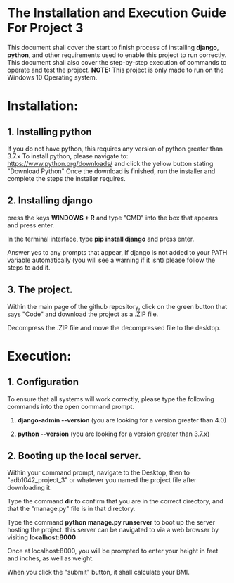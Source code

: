# The Installation and Execution Guide For Project 3


This document shall cover the start to finish process of installing **django**, **python**, and other requirements used to enable this project to run correctly.
This document shall also cover the step-by-step execution of commands to operate and test the project. **NOTE:** This project is only made to run on the Windows 10 Operating system.


# Installation: 

## 1. Installing python

If you do not have python, this requires any version of python greater than 3.7.x
To install python, please navigate to: https://www.python.org/downloads/ and click the yellow button stating "Download Python"
Once the download is finished, run the installer and complete the steps the installer requires. 


## 2. Installing django

press the keys **WINDOWS + R** and type "CMD" into the box that appears and press enter. 

In the terminal interface, type **pip install django** and press enter. 

Answer yes to any prompts that appear, If django is not added to your PATH variable automatically (you will see a warning if it isnt) please follow the steps to add it.

## 3. The project. 

Within the main page of the github repository, click on the green button that says "Code" and download the project as a .ZIP file. 

Decompress the .ZIP file and move the decompressed file to the desktop.


# Execution: 

## 1. Configuration

To ensure that all systems will work correctly, please type the following commands into the open command prompt. 

1. **django-admin --version** (you are looking for a version greater than 4.0)

2. **python --version** (you are looking for a version greater than 3.7.x)


## 2. Booting up the local server.

Within your command prompt, navigate to the Desktop, then to "adb1042_project_3" or whatever you named the project file after downloading it. 

Type the command **dir** to confirm that you are in the correct directory, and that the "manage.py" file is in that directory. 

Type the command **python manage.py runserver** to boot up the server hosting the project. this server can be navigated to via a web browser by visiting **localhost:8000**

Once at localhost:8000, you will be prompted to enter your height in feet and inches, as well as weight.

When you click the "submit" button, it shall calculate your BMI. 
